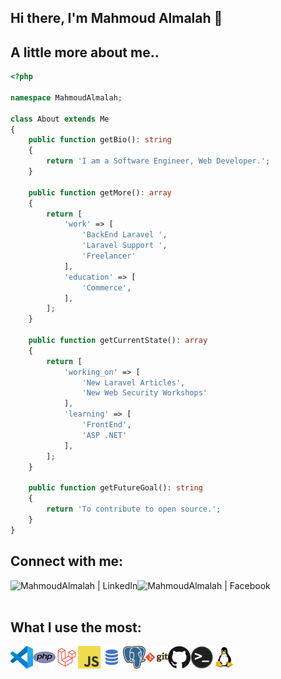 ## Hi there, I'm Mahmoud Almalah 👋

## A little more about me..

```php
<?php

namespace MahmoudAlmalah;

class About extends Me
{
    public function getBio(): string
    {
        return 'I am a Software Engineer, Web Developer.';
    }

    public function getMore(): array
    {
        return [
            'work' => [
                'BackEnd Laravel ',
                'Laravel Support ',
                'Freelancer'
            ],
            'education' => [
                'Commerce',
            ],
        ];
    }

    public function getCurrentState(): array 
    {
        return [
            'working_on' => [
                'New Laravel Articles',
                'New Web Security Workshops'
            ],
            'learning' => [
                'FrontEnd',
                'ASP .NET'
            ],
        ];
    }

    public function getFutureGoal(): string
    {
        return 'To contribute to open source.';
    }
}
```

## Connect with me:

[<img align="left" alt="MahmoudAlmalah | LinkedIn" src="https://img.icons8.com/color/48/000000/linkedin.png" />][linkedin]
[<img align="left" alt="MahmoudAlmalah | Facebook" src="https://img.icons8.com/color/48/000000/linkedin.png" />][Facebook]

<br />
<br />

## What I use the most:

<img align="left" alt="Visual Studio Code" width="36px" src="https://raw.githubusercontent.com/github/explore/80688e429a7d4ef2fca1e82350fe8e3517d3494d/topics/visual-studio-code/visual-studio-code.png" />
<img align="left" alt="PHP" width="36px" src="https://raw.githubusercontent.com/github/explore/80688e429a7d4ef2fca1e82350fe8e3517d3494d/topics/php/php.png" />
<img align="left" alt="Laravel" width="36px" src="https://raw.githubusercontent.com/github/explore/80688e429a7d4ef2fca1e82350fe8e3517d3494d/topics/laravel/laravel.png" />
<img align="left" alt="JavaScript" width="36px" src="https://raw.githubusercontent.com/github/explore/80688e429a7d4ef2fca1e82350fe8e3517d3494d/topics/javascript/javascript.png" />
<img align="left" alt="SQL" width="36px" src="https://raw.githubusercontent.com/github/explore/80688e429a7d4ef2fca1e82350fe8e3517d3494d/topics/sql/sql.png" />
<img align="left" alt="PostgresSQL" width="36px" src="https://raw.githubusercontent.com/github/explore/80688e429a7d4ef2fca1e82350fe8e3517d3494d/topics/postgresql/postgresql.png" />
<img align="left" alt="Git" width="36px" src="https://raw.githubusercontent.com/github/explore/80688e429a7d4ef2fca1e82350fe8e3517d3494d/topics/git/git.png" />
<img align="left" alt="GitHub" width="36px" src="https://raw.githubusercontent.com/github/explore/78df643247d429f6cc873026c0622819ad797942/topics/github/github.png" />
<img align="left" alt="Terminal" width="36px" src="https://raw.githubusercontent.com/github/explore/80688e429a7d4ef2fca1e82350fe8e3517d3494d/topics/terminal/terminal.png" />
<img align="left" alt="Linux" width="36px" src="https://raw.githubusercontent.com/github/explore/80688e429a7d4ef2fca1e82350fe8e3517d3494d/topics/linux/linux.png" />

<br />

[linkedin]: https://www.linkedin.com/in/mahmoud-almalah-559408176
[Facebook]: https://www.facebook.com/mahmoud.almalah.796
